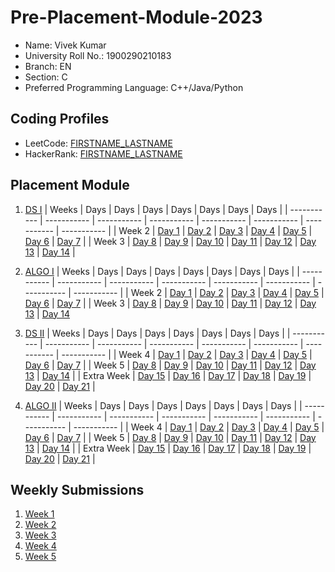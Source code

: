 # Pre-Placement-Module-2023

- Name: Vivek Kumar 
- University Roll No.: 1900290210183
- Branch: EN
- Section: C
- Preferred Programming Language: C++/Java/Python

## Coding Profiles
- LeetCode: [FIRSTNAME_LASTNAME](https://leetcode.com/VIRECKER/)
- HackerRank: [FIRSTNAME_LASTNAME](https://www.hackerrank.com/vivek_1923en1124)

## Placement Module
1. [DS I](https://github.com/virecker/Pre-Placement-Module-2023/tree/main/DS%20I)
    | Weeks | Days | Days | Days | Days | Days | Days | Days |
    | ----------- | ----------- | ----------- | ----------- | ----------- | ----------- | ----------- | ----------- | 
    | Week 2 | [Day 1](https://github.com/virecker/Pre-Placement-Module-2023/tree/main/DS%20I/Day%201) | [Day 2](https://github.com/virecker/Pre-Placement-Module-2023/tree/main/DS%20I/Day%202) | [Day 3](https://github.com/virecker/Pre-Placement-Module-2023/tree/main/DS%20I/Day%203) | [Day 4](https://github.com/virecker/Pre-Placement-Module-2023/tree/main/DS%20I/Day%204) | [Day 5](https://github.com/virecker/Pre-Placement-Module-2023/tree/main/DS%20I/Day%205) | [Day 6](https://github.com/virecker/Pre-Placement-Module-2023/tree/main/DS%20I/Day%206) | [Day 7](https://github.com/virecker/Pre-Placement-Module-2023/tree/main/DS%20I/Day%207) |
    | Week 3 | [Day 8](https://github.com/virecker/Pre-Placement-Module-2023/tree/main/DS%20I/Day%208) | [Day 9](https://github.com/virecker/Pre-Placement-Module-2023/tree/main/DS%20I/Day%209) | [Day 10](https://github.com/virecker/Pre-Placement-Module-2023/tree/main/DS%20I/Day%2010) | [Day 11](https://github.com/virecker/Pre-Placement-Module-2023/tree/main/DS%20I/Day%2011) | [Day 12](https://github.com/virecker/Pre-Placement-Module-2023/tree/main/DS%20I/Day%2012) | [Day 13](https://github.com/virecker/Pre-Placement-Module-2023/tree/main/DS%20I/Day%2013) | [Day 14](https://github.com/virecker/Pre-Placement-Module-2023/tree/main/DS%20I/Day%2014) |
    
2. [ALGO I](https://github.com/virecker/Pre-Placement-Module-2023/tree/main/ALGO%20I)
    | Weeks | Days | Days | Days | Days | Days | Days | Days |
    | ----------- | ----------- | ----------- | ----------- | ----------- | ----------- | ----------- | ----------- |
    | Week 2 | [Day 1](https://github.com/virecker/Pre-Placement-Module-2023/tree/main/ALGO%20I/Day%201) | [Day 2](https://github.com/virecker/Pre-Placement-Module-2023/tree/main/ALGO%20I/Day%202) | [Day 3](https://github.com/virecker/Pre-Placement-Module-2023/tree/main/ALGO%20I/Day%203) | [Day 4](https://github.com/virecker/Pre-Placement-Module-2023/tree/main/ALGO%20I/Day%204) | [Day 5](https://github.com/virecker/Pre-Placement-Module-2023/tree/main/ALGO%20I/Day%205) | [Day 6](https://github.com/virecker/Pre-Placement-Module-2023/tree/main/ALGO%20I/Day%206) | [Day 7](https://github.com/virecker/Pre-Placement-Module-2023/tree/main/ALGO%20I/Day%207) |
    | Week 3 | [Day 8](https://github.com/virecker/Pre-Placement-Module-2023/tree/main/ALGO%20I/Day%208) | [Day 9](https://github.com/virecker/Pre-Placement-Module-2023/tree/main/ALGO%20I/Day%209) | [Day 10](https://github.com/virecker/Pre-Placement-Module-2023/tree/main/ALGO%20I/Day%2010) | [Day 11](https://github.com/virecker/Pre-Placement-Module-2023/tree/main/ALGO%20I/Day%2011) | [Day 12](https://github.com/virecker/Pre-Placement-Module-2023/tree/main/ALGO%20I/Day%2012) | [Day 13](https://github.com/virecker/Pre-Placement-Module-2023/tree/main/ALGO%20I/Day%2013) | [Day 14](https://github.com/virecker/Pre-Placement-Module-2023/tree/main/ALGO%20I/Day%2014)  
    
3. [DS II](https://github.com/virecker/Pre-Placement-Module-2023/tree/main/DS%20II)
    | Weeks | Days | Days | Days | Days | Days | Days | Days |
    | ----------- | ----------- | ----------- | ----------- | ----------- | ----------- | ----------- | ----------- |
    | Week 4 | [Day 1](https://github.com/virecker/Pre-Placement-Module-2023/tree/main/DS%20II/Day%201) | [Day 2](https://github.com/virecker/Pre-Placement-Module-2023/tree/main/DS%20II/Day%202) | [Day 3](https://github.com/virecker/Pre-Placement-Module-2023/tree/main/DS%20II/Day%203) | [Day 4](https://github.com/virecker/Pre-Placement-Module-2023/tree/main/DS%20II/Day%204) | [Day 5](https://github.com/virecker/Pre-Placement-Module-2023/tree/main/DS%20II/Day%205) | [Day 6](https://github.com/virecker/Pre-Placement-Module-2023/tree/main/DS%20II/Day%206) | [Day 7](https://github.com/virecker/Pre-Placement-Module-2023/tree/main/DS%20II/Day%207) | 
    | Week 5 | [Day 8](https://github.com/virecker/Pre-Placement-Module-2023/tree/main/DS%20II/Day%208) | [Day 9](https://github.com/virecker/Pre-Placement-Module-2023/tree/main/DS%20II/Day%209) | [Day 10](https://github.com/virecker/Pre-Placement-Module-2023/tree/main/DS%20II/Day%2010) | [Day 11](https://github.com/virecker/Pre-Placement-Module-2023/tree/main/DS%20II/Day%2011) | [Day 12](https://github.com/virecker/Pre-Placement-Module-2023/tree/main/DS%20II/Day%2012) | [Day 13](https://github.com/virecker/Pre-Placement-Module-2023/tree/main/DS%20II/Day%2013) | [Day 14](https://github.com/virecker/Pre-Placement-Module-2023/tree/main/DS%20II/Day%2014) |
    | Extra Week | [Day 15](https://github.com/virecker/Pre-Placement-Module-2023/tree/main/DS%20II/Day%2015) | [Day 16](https://github.com/virecker/Pre-Placement-Module-2023/tree/main/DS%20II/Day%2016) | [Day 17](https://github.com/virecker/Pre-Placement-Module-2023/tree/main/DS%20II/Day%2017) | [Day 18](https://github.com/virecker/Pre-Placement-Module-2023/tree/main/DS%20II/Day%2018) | [Day 19](https://github.com/virecker/Pre-Placement-Module-2023/tree/main/DS%20II/Day%2019) | [Day 20](https://github.com/virecker/Pre-Placement-Module-2023/tree/main/DS%20II/Day%2020) | [Day 21](https://github.com/virecker/Pre-Placement-Module-2023/tree/main/DS%20II/Day%2021) |
    
4. [ALGO II](https://github.com/virecker/Pre-Placement-Module-2023/tree/main/ALGO%20II)
    | Weeks | Days | Days | Days | Days | Days | Days | Days |
    | ----------- | ----------- | ----------- | ----------- | ----------- | ----------- | ----------- | ----------- |
    | Week 4 | [Day 1](https://github.com/virecker/Pre-Placement-Module-2023/tree/main/ALGO%20II/Day%201) | [Day 2](https://github.com/virecker/Pre-Placement-Module-2023/tree/main/ALGO%20II/Day%202) | [Day 3](https://github.com/virecker/Pre-Placement-Module-2023/tree/main/ALGO%20II/Day%203) | [Day 4](https://github.com/virecker/Pre-Placement-Module-2023/tree/main/ALGO%20II/Day%204) | [Day 5](https://github.com/virecker/Pre-Placement-Module-2023/tree/main/ALGO%20II/Day%205) | [Day 6](https://github.com/virecker/Pre-Placement-Module-2023/tree/main/ALGO%20II/Day%206) | [Day 7](https://github.com/virecker/Pre-Placement-Module-2023/tree/main/ALGO%20II/Day%207) |
    | Week 5 | [Day 8](https://github.com/virecker/Pre-Placement-Module-2023/tree/main/ALGO%20II/Day%208) | [Day 9](https://github.com/virecker/Pre-Placement-Module-2023/tree/main/ALGO%20II/Day%209) | [Day 10](https://github.com/virecker/Pre-Placement-Module-2023/tree/main/ALGO%20II/Day%2010) | [Day 11](https://github.com/virecker/Pre-Placement-Module-2023/tree/main/ALGO%20II/Day%2011) | [Day 12](https://github.com/virecker/Pre-Placement-Module-2023/tree/main/ALGO%20II/Day%2012) | [Day 13](https://github.com/virecker/Pre-Placement-Module-2023/tree/main/ALGO%20II/Day%2013) | [Day 14](https://github.com/virecker/Pre-Placement-Module-2023/tree/main/ALGO%20II/Day%2014) |
    | Extra Week | [Day 15](https://github.com/virecker/Pre-Placement-Module-2023/tree/main/ALGO%20II/Day%2015) | [Day 16](https://github.com/virecker/Pre-Placement-Module-2023/tree/main/ALGO%20II/Day%2016) | [Day 17](https://github.com/virecker/Pre-Placement-Module-2023/tree/main/ALGO%20II/Day%2017) | [Day 18](https://github.com/virecker/Pre-Placement-Module-2023/tree/main/ALGO%20II/Day%2018) | [Day 19](https://github.com/virecker/Pre-Placement-Module-2023/tree/main/ALGO%20II/Day%2019) | [Day 20](https://github.com/virecker/Pre-Placement-Module-2023/tree/main/ALGO%20II/Day%2020) | [Day 21](https://github.com/virecker/Pre-Placement-Module-2023/tree/main/ALGO%20II/Day%2021) |

## Weekly Submissions
1. [Week 1](https://github.com/virecker/Pre-Placement-Module-2023/tree/main/Weekly%20Submissions/Week%201)
2. [Week 2](https://github.com/virecker/Pre-Placement-Module-2023/tree/main/Weekly%20Submissions/Week%202)
3. [Week 3](https://github.com/virecker/Pre-Placement-Module-2023/tree/main/Weekly%20Submissions/Week%203)
4. [Week 4](https://github.com/virecker/Pre-Placement-Module-2023/tree/main/Weekly%20Submissions/Week%204)
5. [Week 5](https://github.com/virecker/Pre-Placement-Module-2023/tree/main/Weekly%20Submissions/Week%205)
